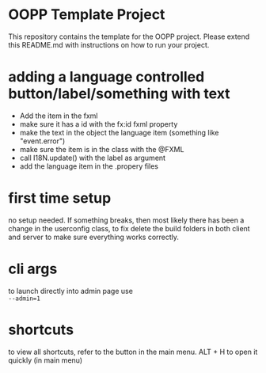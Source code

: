 # OOPP Template Project

This repository contains the template for the OOPP project. Please extend this README.md with instructions on how to run your project.

# adding a language controlled button/label/something with text
 - Add the item in the fxml
 - make sure it has a id with the fx:id fxml property
 - make the text in the object the language item (something like "event.error")
 - make sure the item is in the class with the @FXML
 - call I18N.update() with the label as argument
 - add the language item in the .propery files

# first time setup
no setup needed. If something breaks, then most likely there has been a change in the userconfig class, to fix delete the build folders in both client and server to make sure everything works correctly.

# cli args
to launch directly into admin page use <br>
``--admin=1``

# shortcuts
to view all shortcuts, refer to the button in the main menu.
ALT + H to open it quickly (in main menu)
